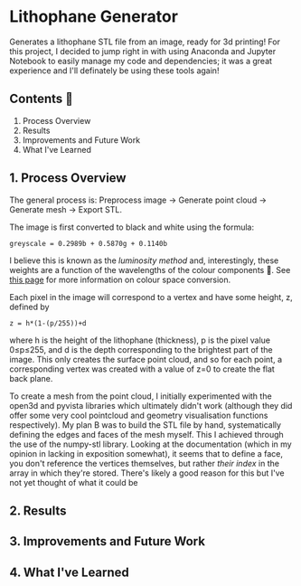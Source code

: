 # Lithophane Generator
Generates a lithophane STL file from an image, ready for 3d printing! For this project, I decided to jump right in with using Anaconda and Jupyter Notebook to easily manage my code and dependencies; it was a great experience and I'll definately be using these tools again!

## Contents :page_facing_up:
1. Process Overview
2. Results
3. Improvements and Future Work
4. What I've Learned

## 1. Process Overview
The general process is: Preprocess image → Generate point cloud → Generate mesh → Export STL.

The image is first converted to black and white using the formula:
```
greyscale = 0.2989b + 0.5870g + 0.1140b
```
I believe this is known as the *luminosity method* and, interestingly, these weights are a function of the wavelengths of the colour components :thinking:. See [this page](https://www.dynamsoft.com/blog/insights/image-processing/image-processing-101-color-space-conversion/) for more information on colour space conversion.

Each pixel in the image will correspond to a vertex and have some height, z, defined by
```
z = h*(1-(p/255))+d
```
where h is the height of the lithophane (thickness), p is the pixel value 0≤p≤255, and d is the depth corresponding to the brightest part of the image. This only creates the surface point cloud, and so for each point, a corresponding vertex was created with a value of z=0 to create the flat back plane. 

To create a mesh from the point cloud, I initially experimented with the open3d and pyvista libraries which ultimately didn't work (although they did offer some very cool pointcloud and geometry visualisation functions respectively). My plan B was to build the STL file by hand, systematically defining the edges and faces of the mesh myself. This I achieved through the use of the numpy-stl library. Looking at the documentation (which in my opinion in lacking in exposition somewhat), it seems that to define a face, you don't reference the vertices themselves, but rather *their index* in the array in which they're stored. There's likely a good reason for this but I've not yet thought of what it could be
## 2. Results

## 3. Improvements and Future Work

## 4. What I've Learned
